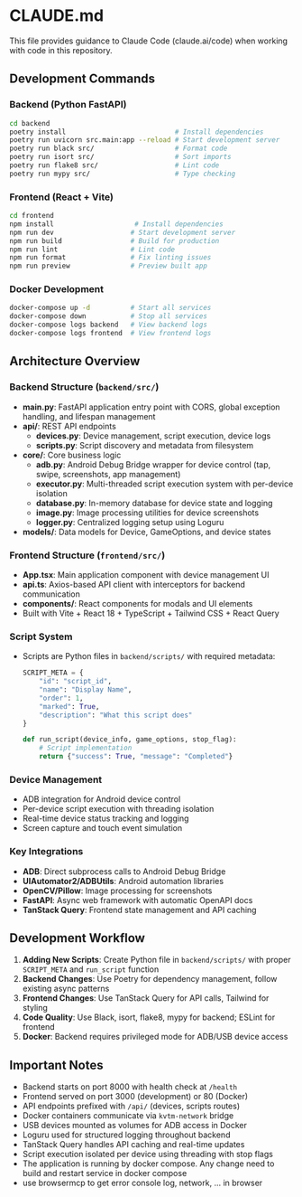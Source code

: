 # CLAUDE.md

This file provides guidance to Claude Code (claude.ai/code) when working with code in this repository.

## Development Commands

### Backend (Python FastAPI)
```bash
cd backend
poetry install                           # Install dependencies
poetry run uvicorn src.main:app --reload # Start development server
poetry run black src/                    # Format code
poetry run isort src/                    # Sort imports
poetry run flake8 src/                   # Lint code
poetry run mypy src/                     # Type checking
```

### Frontend (React + Vite)
```bash
cd frontend
npm install                    # Install dependencies
npm run dev                   # Start development server
npm run build                 # Build for production
npm run lint                  # Lint code
npm run format                # Fix linting issues
npm run preview               # Preview built app
```

### Docker Development
```bash
docker-compose up -d          # Start all services
docker-compose down           # Stop all services
docker-compose logs backend   # View backend logs
docker-compose logs frontend  # View frontend logs
```

## Architecture Overview

### Backend Structure (`backend/src/`)
- **main.py**: FastAPI application entry point with CORS, global exception handling, and lifespan management
- **api/**: REST API endpoints
  - **devices.py**: Device management, script execution, device logs
  - **scripts.py**: Script discovery and metadata from filesystem
- **core/**: Core business logic
  - **adb.py**: Android Debug Bridge wrapper for device control (tap, swipe, screenshots, app management)
  - **executor.py**: Multi-threaded script execution system with per-device isolation
  - **database.py**: In-memory database for device state and logging
  - **image.py**: Image processing utilities for device screenshots
  - **logger.py**: Centralized logging setup using Loguru
- **models/**: Data models for Device, GameOptions, and device states

### Frontend Structure (`frontend/src/`)
- **App.tsx**: Main application component with device management UI
- **api.ts**: Axios-based API client with interceptors for backend communication
- **components/**: React components for modals and UI elements
- Built with Vite + React 18 + TypeScript + Tailwind CSS + React Query

### Script System
- Scripts are Python files in `backend/scripts/` with required metadata:
  ```python
  SCRIPT_META = {
      "id": "script_id",
      "name": "Display Name", 
      "order": 1,
      "marked": True,
      "description": "What this script does"
  }
  
  def run_script(device_info, game_options, stop_flag):
      # Script implementation
      return {"success": True, "message": "Completed"}
  ```

### Device Management
- ADB integration for Android device control
- Per-device script execution with threading isolation
- Real-time device status tracking and logging
- Screen capture and touch event simulation

### Key Integrations
- **ADB**: Direct subprocess calls to Android Debug Bridge
- **UIAutomator2/ADBUtils**: Android automation libraries
- **OpenCV/Pillow**: Image processing for screenshots
- **FastAPI**: Async web framework with automatic OpenAPI docs
- **TanStack Query**: Frontend state management and API caching

## Development Workflow

1. **Adding New Scripts**: Create Python file in `backend/scripts/` with proper `SCRIPT_META` and `run_script` function
2. **Backend Changes**: Use Poetry for dependency management, follow existing async patterns
3. **Frontend Changes**: Use TanStack Query for API calls, Tailwind for styling
4. **Code Quality**: Use Black, isort, flake8, mypy for backend; ESLint for frontend
5. **Docker**: Backend requires privileged mode for ADB/USB device access

## Important Notes

- Backend starts on port 8000 with health check at `/health`
- Frontend served on port 3000 (development) or 80 (Docker)
- API endpoints prefixed with `/api/` (devices, scripts routes)
- Docker containers communicate via `kvtm-network` bridge
- USB devices mounted as volumes for ADB access in Docker
- Loguru used for structured logging throughout backend
- TanStack Query handles API caching and real-time updates
- Script execution isolated per device using threading with stop flags
- The application is running by docker compose. Any change need to build and restart service in docker compose
- use browsermcp to get error console log, network, ... in browser